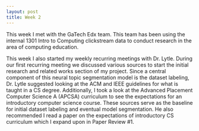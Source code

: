 ```yaml
---
layout: post
title: Week 2
---
```


This week I met with the GaTech Edx team. This team has been using the internal 1301 Intro to Computing clickstream data to conduct research in the area of computing education. 


This week I also started my weekly recurring meetings with Dr. Lytle. During our first recurring meeting we discussed various sources to start the initial research and related works section of my project. Since a central component of this neural topic segmentation model is the dataset labeling, Dr. Lytle suggested looking at the ACM and IEEE guidelines for what is taught in a CS degree. Additionally, I took a look at the Advanced Placement Computer Science A (APCSA) curriculum to see the expectations for an introductory computer science course. These sources serve as the baseline for initial dataset labeling and eventual model segmentation. He also recommended I read a paper on the expectations of introductory CS curriculum which I expand upon in Paper Review #1.